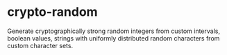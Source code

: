 # crypto-random

Generate cryptographically strong random integers from custom intervals, boolean values, strings with uniformly distributed random characters from custom character sets.
